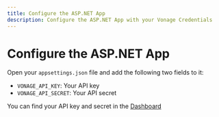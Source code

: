 ```yaml
---
title: Configure the ASP.NET App
description: Configure the ASP.NET App with your Vonage Credentials
---
```


# Configure the ASP.NET App

Open your `appsettings.json` file and add the following two fields to it:

* `VONAGE_API_KEY`: Your API key
* `VONAGE_API_SECRET`: Your API secret

You can find your API key and secret in the [Dashboard](https://dashboard.nexmo.com/)